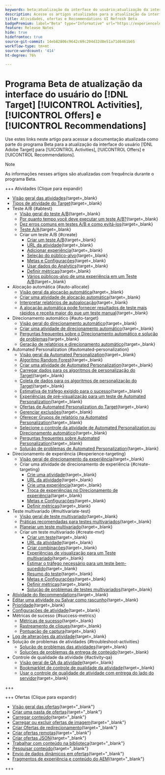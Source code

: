 ```yaml
---
keywords: beta;atualização da interface do usuário;atualização da interface;
description: Acesse os artigos atualizados para a atualização da interface do usuário do Target para Atividades, Ofertas e Recommendations
title: Atividades, ofertas e Recommendations UI Refresh Beta
badgePremium: label="Beta" type="Informative" url="https://experienceleague.adobe.com/docs/target/using/introduction/intro.html?lang=en#beta newtab=true" tooltip="Saiba mais sobre o  [!DNL Target] programa Beta."
feature: Release Notes
hide: true
hidefromtoc: true
source-git-commit: 14eb82806c9642c69c204d32d0e51a71d6461b65
workflow-type: tm+mt
source-wordcount: '414'
ht-degree: 76%

---
```


# Programa Beta de atualização da interface do usuário do [!DNL Target] [!UICONTROL Activities], [!UICONTROL Offers] e [!UICONTROL Recommendations]

Use estes links neste artigo para acessar a documentação atualizada como parte do programa Beta para a atualização da interface do usuário [!DNL Adobe Target] para [!UICONTROL Activities], [!UICONTROL Offers] e [!UICONTROL Recommendations].

>[!NOTE]
>
>As informações nesses artigos são atualizadas com frequência durante o programa Beta.

+++ Atividades (Clique para expandir)

+ [Visão geral das atividades](c-activities/activities.md){target=_blank}
+ [Tipos de atividade do Target](c-activities/target-activities-guide.md){target=_blank}
+ Teste A/B {#abtest}
   + [Visão geral do teste A/B](c-activities/t-test-ab/test-ab.md){target=_blank}
   + [Por quanto tempo você deve executar um teste A/B?](c-activities/t-test-ab/sample-size-determination.md){target=_blank}
   + [Dez erros comuns em testes A/B e como evitá-los](c-activities/t-test-ab/common-ab-testing-pitfalls.md){target=_blank}
   + [Teste A/A](/help/main/c-activities/t-test-ab/aa-testing.md){target=_blank}
   + Criar um teste A/B {#create}
      + [Criar um teste A/B](c-activities/t-test-ab/t-test-create-ab/test-create-ab.md){target=_blank}
      + [URL da atividade](c-activities/t-test-ab/t-test-create-ab/ab-activity-url.md){target=_blank}
      + [Adicionar experiência](c-activities/t-test-ab/t-test-create-ab/ab-add-experience.md){target=_blank}
      + [Seleção do público-alvo](c-activities/t-test-ab/t-test-create-ab/ab-audience.md){target=_blank}
      + [Metas e Configurações](c-activities/t-test-ab/t-test-create-ab/ab-goals-and-settings.md){target=_blank}
      + [Usar dados do Analytics](c-activities/t-test-ab/t-test-create-ab/create-a4t.md){target=_blank}
      + [Definir métricas](c-activities/t-test-ab/t-test-create-ab/ab-set-metrics.md){target=_blank}
      + [Vários públicos-alvo de uma experiência em um Teste A/B](c-activities/t-test-ab/t-test-create-ab/target-experience-to-multiple-audiences.md){target=_blank}
+ Alocação automática {#auto-allocate}
   + [Visão geral da alocação automática](c-activities/automated-traffic-allocation/automated-traffic-allocation.md){target=_blank}
   + [Criar uma atividade de alocação automática](/help/main/c-activities/automated-traffic-allocation/create-auto-allocate-activity.md){target=_blank}
   + [Interpretar relatórios de autoalocação](c-activities/automated-traffic-allocation/determine-winner.md){target=_blank}
   + [A alocação automática pode fornecer resultados de teste mais rápidos e receita maior do que um teste manual](/help/main/c-activities/automated-traffic-allocation/faster-results-higher-revenue.md){target=_blank}
+ Direcionamento automático {#auto-target}
   + [Visão geral do direcionamento automático](/help/main/c-activities/auto-target/auto-target-to-optimize.md){target=_blank}
   + [Criar uma atividade de direcionamento automático](/help/main/c-activities/auto-target/create-auto-target.md){target=_blank}
   + [Perguntas frequentes sobre o Direcionamento automático e solução de problemas](/help/main/c-activities/auto-target/auto-target-troubleshooting-faqs.md){target=_blank}
   + [Geração de relatórios e direcionamento automático](/help/main/c-activities/auto-target/reporting-and-auto-target.md){target=_blank}
+ Automated Personalization {#automated-personalization}
   + [Visão geral da Automated Personalization](c-activities/t-automated-personalization/automated-personalization.md){target=_blank}
   + [Algoritmo Random Forest](c-activities/t-automated-personalization/algo-random-forest.md){target=_blank}
   + [Criar uma atividade de Automated Personalization](c-activities/t-automated-personalization/create-ap-activity.md){target=_blank}
   + [Carregar dados para os algoritmos de personalização do Target](c-activities/t-automated-personalization/uploading-data-for-the-target-personalization-algorithms.md){target=_blank}
   + [Coleta de dados para os algoritmos de personalização do Target](c-activities/t-automated-personalization/ap-data.md){target=_blank}
   + [Estimativa de tráfego exigido para o sucesso](c-activities/t-automated-personalization/ap-traffic-estimator.md){target=_blank}
   + [ Experiências de pré-visualização para um teste de Automated Personalization](c-activities/t-automated-personalization/ap-preview-experiences.md){target=_blank}
   + [Ofertas de Automated Personalization do Target](c-activities/t-automated-personalization/ap-target-offers.md){target=_blank}
   + [Gerenciar exclusões](c-activities/t-automated-personalization/managing-exclusions.md){target=_blank}
   + [Oferecer Grupos de relatório na Automated Personalization](/help/main/c-activities/t-automated-personalization/offer-reporting-groups-in-automated-personalization.md){target=_blank}
   + [Selecione o controle da atividade de Automated Personalization ou Direcionamento automático](c-activities/t-automated-personalization/experience-as-control.md){target=_blank}
   + [Perguntas frequentes sobre Automated Personalization](c-activities/t-automated-personalization/automated-personalization-faq.md){target=_blank}
   + [Solução de problemas de Automated Personalization](c-activities/t-automated-personalization/ap-trouble.md){target=_blank}
+ Direcionamento de experiência {#experience-targeting}
   + [Visão geral de direcionamento da experiência](c-activities/t-experience-target/experience-target.md){target=_blank}
   + Criar uma atividade de direcionamento de experiência {#create-targeting}
      + [Crie uma atividade](c-activities/t-experience-target/t-xt-create/xt-create.md){target=_blank}
      + [URL da atividade](c-activities/t-experience-target/t-xt-create/xt-activity-url.md){target=_blank}
      + [Crie uma experiência](c-activities/t-experience-target/t-xt-create/xt-add-experience.md){target=_blank}
      + [Troca de experiências no Direcionamento de experiência](c-activities/t-experience-target/t-xt-create/xt-switching-experiences.md){target=_blank}
      + [Metas e Configurações](c-activities/t-experience-target/t-xt-create/xt-goals-and-settings.md){target=_blank}
      + [Definir métricas](c-activities/t-experience-target/t-xt-create/xt-set-metrics.md){target=_blank}
+ Teste multivariado {#multivariate-test}
   + [Visão geral de teste multivariado](c-activities/c-multivariate-testing/multivariate-testing.md){target=_blank}
   + [Práticas recomendadas para testes multivariados](c-activities/c-multivariate-testing/best-practices.md){target=_blank}
   + [Planejar um teste multivariado](c-activities/c-multivariate-testing/plan-mvt.md){target=_blank}
   + Criar um teste multivariado {#create-mvt}
      + [Criar um teste](c-activities/c-multivariate-testing/t-create-multivariate-test/create-multivariate-test.md){target=_blank}
      + [URL da atividade](c-activities/c-multivariate-testing/t-create-multivariate-test/url.md){target=_blank}
      + [Criar combinações](c-activities/c-multivariate-testing/t-create-multivariate-test/add-offers.md){target=_blank}
      + [Experiências de visualização para um Teste multivariado](c-activities/c-multivariate-testing/t-create-multivariate-test/preview-experiences.md){target=_blank}
      + [Estimar o tráfego necessário para um teste bem-sucedido](c-activities/c-multivariate-testing/t-create-multivariate-test/traffic-estimator.md){target=_blank}
      + [Resumo do teste](c-activities/c-multivariate-testing/t-create-multivariate-test/test-summary.md){target=_blank}
      + [Metas e Configurações](c-activities/c-multivariate-testing/t-create-multivariate-test/goals-and-settings.md){target=_blank}
      + [Definir métricas](c-activities/c-multivariate-testing/t-create-multivariate-test/mvt-set-metrics.md){target=_blank}
      + [Solução de problemas de testes multivariados](c-activities/c-multivariate-testing/t-create-multivariate-test/troubleshooting.md){target=_blank}
+ [Atividade do Recommendations](c-activities/recommendations-activity.md){target=_blank}
+ [Editar uma atividade ou Salvar como rascunho](c-activities/edit-activity.md){target=_blank}
+ [Prioridade](c-activities/priority.md){target=_blank}
+ [Configurações de atividade](c-activities/activity-settings.md){target=_blank}
+ Métricas de sucesso {#success-metrics}
   + [Métricas de sucesso](c-activities/r-success-metrics/success-metrics.md){target=_blank}
   + [Rastreamento de cliques](c-activities/r-success-metrics/click-tracking.md){target=_blank}
   + [Pontuação de captura](c-activities/r-success-metrics/capture-score.md){target=_blank}
+ [Log de alterações da atividade](c-activities/change-log.md){target=_blank}
+ Solução de problemas de atividades {#troubleshoot-activities}
   + [Solução de problemas das atividades](c-activities/c-troubleshooting-activities/troubleshooting-activities.md){target=_blank}
   + [Soluções de problemas da entrega de conteúdo](c-activities/c-troubleshooting-activities/content-trouble.md){target=_blank}
+ Controle de qualidade da atividade {#activity-qa}
   + [Visão geral de QA da atividade](c-activities/c-activity-qa/activity-qa.md){target=_blank}
   + [Bookmarklet de controle de qualidade da atividade](c-activities/c-activity-qa/activity-qa-bookmark.md){target=_blank}
   + [Usar o controle de qualidade de atividade com entrega do lado do servidor](c-activities/c-activity-qa/use-qa-mode-with-server-side-delivery.md){target=_blank}

+++

+++ Ofertas (Clique para expandir)

+ [Visão geral das ofertas](/help/main/c-experiences/c-manage-content/manage-content-beta.md){target="_blank"}
+ [Criar uma pasta de ofertas](/help/main/c-experiences/c-manage-content/create-content-folder-beta.md){target="_blank"}
+ [Carregar conteúdo](/help/main/c-experiences/c-manage-content/assets-upload-beta.md){target="_blank"}
+ [Carregar ou excluir ofertas de imagem](/help/main/c-experiences/c-manage-content/assets-upload-beta.md){target="_blank"}
+ [Criar Ofertas de redirecionamento](/help/main/c-experiences/c-manage-content/offer-redirect-beta.md){target="_blank"}
+ [Criar ofertas remotas](/help/main/c-experiences/c-manage-content/about-remote-offers-beta.md){target="_blank"}
+ [Criar ofertas JSON](/help/main/c-experiences/c-manage-content/create-json-offer-beta.md){target="_blank"}
+ [Trabalhar com conteúdo na biblioteca](/help/main/c-experiences/c-manage-content/assets-working-beta.md){target="_blank"}
+ [Pesquisar conteúdo](/help/main/c-experiences/c-manage-content/filter-and-search-content.md){target="_blank"}
+ [Envio de dados dinâmicos em ofertas](/help/main/c-experiences/c-manage-content/passing-profile-attributes-to-the-html-offer.md){target="_blank"}
+ [Fragmentos de experiência e conteúdo do AEM](/help/main/c-experiences/c-manage-content/aem-experience-fragments.md){target="_blank"}

+++



